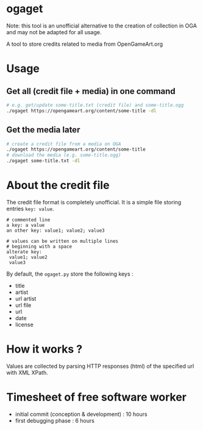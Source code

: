 # ogaget
Note: this tool is an unofficial alternative to the creation of collection in OGA and may not be adapted for all usage.

A tool to store credits related to media from OpenGameArt.org

# Usage
## Get all (credit file + media) in one command
```sh
# e.g. get/update some-title.txt (credit file) and some-title.ogg
./ogaget https://opengameart.org/content/some-title -dl
```
## Get the media later
```sh
# create a credit file from a media on OGA
./ogaget https://opengameart.org/content/some-title
# download the media (e.g. some-title.ogg)
./ogaget some-title.txt -dl
```


# About the credit file
The credit file format is completely unofficial.
It is a simple file storing entries `key: value`.

```
# commented line
a key: a value
an other key: value1; value2; value3

# values can be written on multiple lines
# beginning with a space
alterate key:
 value1; value2
 value3
```

By default, the `ogaget.py` store the following keys :
* title
* artist
* url artist
* url file
* url
* date
* license

# How it works ?
Values are collected by parsing HTTP responses (html) of the specified url with XML XPath.

# Timesheet of free software worker
- initial commit (conception & development) : 10 hours
- first debugging phase : 6 hours
